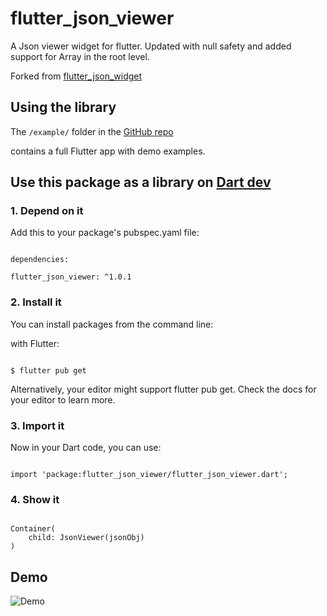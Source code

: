 # flutter_json_viewer

A Json viewer widget for flutter. Updated with null safety and added support for Array in the root level.

Forked from [flutter_json_widget](https://github.com/demdog/flutter_json_widget)

## Using the library

The `/example/` folder in the [GitHub repo](https://github.com/mayankkushal/flutter_json_viewer)

contains a full Flutter app with demo examples.

## Use this package as a library on [Dart dev](https://pub.dev/packages/flutter_json_viewer)

### 1. Depend on it

Add this to your package's pubspec.yaml file:

```

dependencies:

flutter_json_viewer: ^1.0.1

```

### 2. Install it

You can install packages from the command line:

with Flutter:

```

$ flutter pub get

```

Alternatively, your editor might support flutter pub get. Check the docs for your editor to learn more.

### 3. Import it

Now in your Dart code, you can use:

```

import 'package:flutter_json_viewer/flutter_json_viewer.dart';

```

### 4. Show it

```

Container(
    child: JsonViewer(jsonObj)
)

```

## Demo

![Demo](https://github.com/mayankkushal/flutter_json_viewer/blob/master/example.gif)
